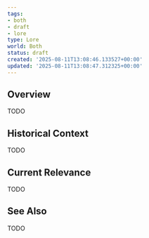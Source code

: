```yaml
---
tags:
- both
- draft
- lore
type: Lore
world: Both
status: draft
created: '2025-08-11T13:08:46.133527+00:00'
updated: '2025-08-11T13:08:47.312325+00:00'
---
```



## Overview

TODO
## Historical Context

TODO
## Current Relevance

TODO
## See Also

TODO
